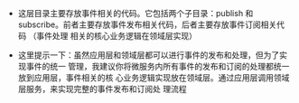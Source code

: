 - 这层目录主要存放事件相关的代码。它包括两个子目录：publish 和 subscribe。前者主要存放事件发布相关代码，后者主要存放事件订阅相关代码
（事件处理 相关的核心业务逻辑在领域层实现）

- 这里提示一下：虽然应用层和领域层都可以进行事件的发布和处理，但为了实现事件的统一
管理，我建议你将微服务内所有事件的发布和订阅的处理都统一放到应用层，事件相关的核
心业务逻辑实现放在领域层。通过应用层调用领域层服务，来实现完整的事件发布和订阅处
理流程
